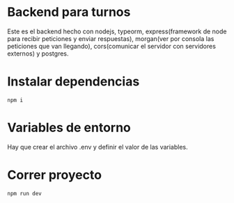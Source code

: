 # Backend para turnos
Este es el backend hecho con nodejs, typeorm, express(framework de node para recibir peticiones y enviar respuestas), morgan(ver por consola las peticiones que van llegando), cors(comunicar el servidor con servidores externos) y postgres.
# Instalar dependencias
```
npm i
```
# Variables de entorno
Hay que crear el archivo .env y definir el valor de las variables.
# Correr proyecto
```
npm run dev
```